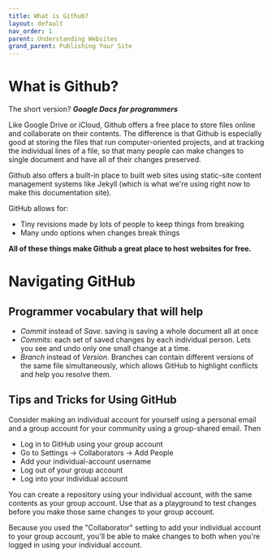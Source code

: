 ```yaml
---
title: What is Github?
layout: default
nav_order: 1
parent: Understanding Websites 
grand_parent: Publishing Your Site
---
```


# What is Github? 

The short version? ***Google Docs for programmers​***

Like Google Drive or iCloud, Github offers a free place to store files online and collaborate on their contents. The difference is that Github is especially good at storing the files that run computer-oriented projects, and at tracking the individual lines of a file, so that many people can make changes to single document and have all of their changes preserved.

Github also offers a built-in place to built web sites using static-site content management systems like Jekyll (which is what we're using right now to make this documentation site).

GitHub allows for:
- Tiny revisions made by lots of people to keep things from breaking
- Many undo options when changes break things​

**All of these things make Github a great place to host websites for free.**

# Navigating GitHub

## Programmer vocabulary that will help

- *Commit* instead of *Save*. saving is saving a whole document all at once
- *Commits*: each set of saved changes by each individual person. Lets you see and undo only one small change at a time.​
- *Branch* instead of *Version*. Branches can contain different versions of the same file simultaneously, which allows GitHub to highlight conflicts and help you resolve them.

## Tips and Tricks for Using GitHub

Consider making an individual account for yourself using a personal email and a group account for your community using a group-shared email. Then

- Log in to GitHub using your group account
- Go to Settings -> Collaborators -> Add People
- Add your individual-account username
- Log out of your group account
- Log into your individual account

You can create a repository using your individual account, with the same contents as your group account. Use that as a playground to test changes before you make those same changes to your group account.

Because you used the "Collaborator" setting to add your individual account to your group account, you'll be able to make changes to both when you're logged in using your individual account.